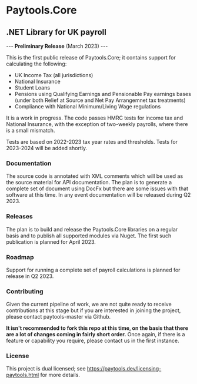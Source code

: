 # Paytools.Core
## .NET Library for UK payroll

--- **Preliminary Release** (March 2023) ---

This is the first public release of Paytools.Core; it contains support for calculating the following:

- UK Income Tax (all jurisdictions)
- National Insurance
- Student Loans
- Pensions using Qualifying Earnings and Pensionable Pay earnings bases (under both Relief at Source and Net Pay Arrangemnet tax treatments)
- Compliance with National Minimum/Living Wage regulations

It is a work in progress.  The code passes HMRC tests for income tax and National Insurance, with the exception of two-weekly payrolls, where there is a small mismatch.

Tests are based on 2022-2023 tax year rates and thresholds.  Tests for 2023-2024 will be added shortly.

### Documentation
The source code is annotated with XML comments which will be used as the source material for API documentation.  The plan is to generate a complete set of document using DocFx but there are some issues with that software at this time.  In any event documentation will be released during Q2 2023.

### Releases
The plan is to build and release the Paytools.Core libraries on a regular basis and to publish all supported modules via Nuget.  The first such publication is planned for April 2023.

### Roadmap
Support for running a complete set of payroll calculations is planned for release in Q2 2023.

### Contributing
Given the current pipeline of work, we are not quite ready to receive contributions at this stage but if you are interested in joining the project, please contact paytools-master via Github.

**It isn't recommended to fork this repo at this time, on the basis that there are a lot of changes coming in fairly short order.**  Once again, if there is a feature or capability you require, please contact us in the first instance.

### License
This project is dual licensed; see https://paytools.dev/licensing-paytools.html for more details.
